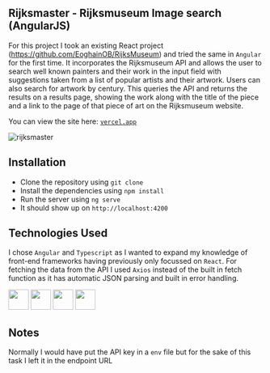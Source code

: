 ## Rijksmaster - Rijksmuseum Image search (AngularJS)

For this project I took an existing React project (https://github.com/EoghainOB/RijksMuseum) and tried the same in `Angular` for the first time. It incorporates the Rijksmuseum API and allows the user to search well known painters and their work in the input field with suggestions taken from a list of popular artists and their artwork. Users can also search for artwork by century. This queries the API and returns the results on a results page, showing the work along with the title of the piece and a link to the page of that piece of art on the Rijksmuseum website.

You can view the site here: <a href="https://rijks-master-angular.vercel.app/">`vercel.app`</a>

![rijksmaster](https://github.com/EoghainOB/RijksMaster_Angular/assets/110406695/03d72507-ce86-4670-abfc-ba076d8d6ea2)

## Installation
- Clone the repository using `git clone`
- Install the dependencies using `npm install`
- Run the server using `ng serve`
- It should show up on `http://localhost:4200`

## Technologies Used
I chose `Angular` and `Typescript` as I wanted to expand my knowledge of front-end frameworks having previously only focussed on `React`. For fetching the data from the API I used `Axios` instead of the built in fetch function as it has automatic JSON parsing and built in error handling.

<div>
    <img height=40 src="https://cdn.jsdelivr.net/gh/devicons/devicon/icons/javascript/javascript-original.svg"/>
    <img height=40 src="https://cdn.jsdelivr.net/gh/devicons/devicon/icons/typescript/typescript-original.svg"/>
    <img height=40 src="https://cdn.jsdelivr.net/gh/devicons/devicon/icons/nodejs/nodejs-original.svg" />
    <img height=40 src="https://cdn.jsdelivr.net/gh/devicons/devicon/icons/angularjs/angularjs-original.svg" />
</div>

## Notes
Normally I would have put the API key in a `env` file but for the sake of this task I left it in the endpoint URL
